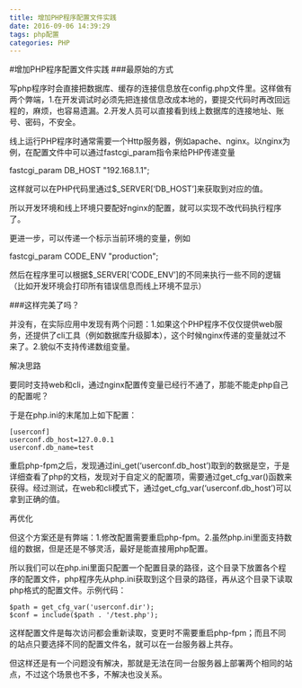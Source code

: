 ```yaml
---
title: 增加PHP程序配置文件实践
date: 2016-09-06 14:39:29
tags: php配置
categories: PHP
---
```

#增加PHP程序配置文件实践
###最原始的方式

写php程序时会直接把数据库、缓存的连接信息放在config.php文件里。这样做有两个弊端，1.在开发调试时必须先把连接信息改成本地的，要提交代码时再改回远程的，麻烦，也容易遗漏。2.开发人员可以直接看到线上数据库的连接地址、账号、密码，不安全。

线上运行PHP程序时通常需要一个Http服务器，例如apache、nginx。以nginx为例，在配置文件中可以通过fastcgi_param指令来给PHP传递变量

fastcgi_param  DB_HOST  "192.168.1.1";

这样就可以在PHP代码里通过$_SERVER[‘DB_HOST’]来获取到对应的值。

所以开发环境和线上环境只要配好nginx的配置，就可以实现不改代码执行程序了。

更进一步，可以传递一个标示当前环境的变量，例如

fastcgi_param  CODE_ENV  "production";

然后在程序里可以根据$_SERVER[‘CODE_ENV’]的不同来执行一些不同的逻辑（比如开发环境会打印所有错误信息而线上环境不显示）

###这样完美了吗？

并没有，在实际应用中发现有两个问题：1.如果这个PHP程序不仅仅提供web服务，还提供了cli工具（例如数据库升级脚本），这个时候nginx传递的变量就过不来了。2.貌似不支持传递数组变量。

解决思路

要同时支持web和cli，通过nginx配置传变量已经行不通了，那能不能走php自己的配置呢？

于是在php.ini的末尾加上如下配置：
```
[userconf]
userconf.db_host=127.0.0.1
userconf.db_name=test
```

重启php-fpm之后，发现通过ini_get(‘userconf.db_host’)取到的数据是空，于是详细查看了php的文档，发现对于自定义的配置项，需要通过get_cfg_var()函数来获得。经过测试，在web和cli模式下，通过get_cfg_var(‘userconf.db_host’)可以拿到正确的值。

再优化

但这个方案还是有弊端：1.修改配置需要重启php-fpm。2.虽然php.ini里面支持数组的数据，但是还是不够灵活，最好是能直接用php配置。

所以我们可以在php.ini里面只配置一个配置目录的路径，这个目录下放置各个程序的配置文件，php程序先从php.ini获取到这个目录的路径，再从这个目录下读取php格式的配置文件。示例代码：

```
$path = get_cfg_var('userconf.dir');
$conf = include($path . '/test.php');
```
这样配置文件是每次访问都会重新读取，变更时不需要重启php-fpm；而且不同的站点只要选择不同的配置文件名，就可以在一台服务器上共存。

但这样还是有一个问题没有解决，那就是无法在同一台服务器上部署两个相同的站点，不过这个场景也不多，不解决也没关系。




